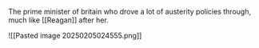 The prime minister of britain who drove a lot of austerity policies through, much like [[Reagan]] after her.

![[Pasted image 20250205024555.png]]
